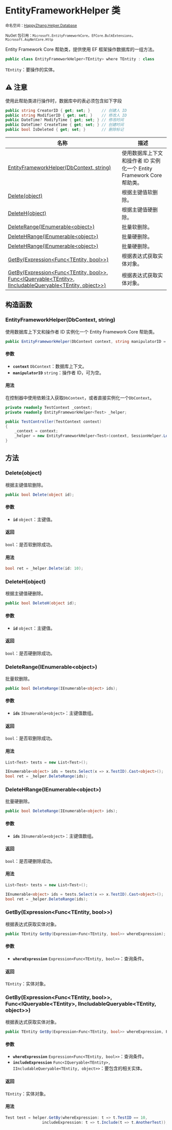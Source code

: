 # EntityFrameworkHelper 类

<small>命名空间：[HappyZhang.Helper.Database](./)</small>

<small>NuGet 包引用：`Microsoft.EntityFrameworkCore`，`EFCore.BulkExtensions`，`Microsoft.AspNetCore.Http`</small>

Entity Framework Core 帮助类，提供使用 EF 框架操作数据库的一组方法。

```C#
public class EntityFrameworkHelper<TEntity> where TEntity : class
```

`TEntity`：要操作的实体。

## ⚠ 注意
使用此帮助类进行操作时，数据库中的表必须包含如下字段

```C#
public string CreatorID { get; set; }     // 创建人 ID
public string ModifierID { get; set; }    // 修改人 ID
public DateTime? ModifyTime { get; set; } // 修改时间
public DateTime? CreateTime { get; set; } // 创建时间
public bool IsDeleted { get; set; }       // 删除标记
```

| 名称 | 描述 |
| - | - |
| [EntityFrameworkHelper(DbContext, string)](#entityframeworkhelperdbcontext-string) | 使用数据库上下文和操作者 ID 实例化一个 Entity Framework Core 帮助类。 |
| [Delete(object)](#deleteobject) | 根据主键值软删除。 |
| [DeleteH(object)](#deletehobject) | 根据主键值硬删除。 |
| [DeleteRange(IEnumerable&lt;object&gt;)](#deleterangeienumerableobject) | 批量软删除。 |
| [DeleteHRange(IEnumerable&lt;object&gt;)](#deletehrangeienumerableobject) | 批量硬删除。 |
| [DeleteHRange(IEnumerable&lt;object&gt;)](#deletehrangeienumerableobject) | 批量硬删除。 |
| [GetBy(Expression&lt;Func&lt;TEntity, bool&gt;&gt;)](#getbyexpressionfunctentity-bool) | 根据表达式获取实体对象。 |
| [GetBy(Expression<Func&lt;TEntity, bool&gt;&gt;, Func&lt;IQueryable&lt;TEntity&gt;, IIncludableQueryable&lt;TEntity, object&gt;&gt;)](#getbyexpressionfunctentity-bool-funciqueryabletentity-iincludablequeryabletentity-object) | 根据表达式获取实体对象。 |

## 构造函数

### EntityFrameworkHelper(DbContext, string)

使用数据库上下文和操作者 ID 实例化一个 Entity Framework Core 帮助类。

```C#
public EntityFrameworkHelper(DbContext context, string manipulatorID = null)
```

#### 参数

* **`context`** `DbContext`：数据库上下文。
* **`manipulatorID`** `string`：操作者 ID，可为空。

#### 用法

在控制器中使用依赖注入获取`DbContext`，或者直接实例化一个`DbContext`。

```C#
private readonly TestContext _context;
private readonly EntityFrameworkHelper<Test> _helper;

public TestController(TestContext context)
{
    _context = context;
    _helper = new EntityFrameworkHelper<Test>(context, SessionHelper.LoginerID);
}
```

## 方法

### Delete(object)

根据主键值软删除。

```C#
public bool Delete(object id);
```

#### 参数

* **`id`** `object`：主键值。

#### 返回

`bool`：是否软删除成功。

#### 用法

```C#
bool ret = _helper.Delete(id: 10);
```

### DeleteH(object)

根据主键值硬删除。

```C#
public bool DeleteH(object id);
```

#### 参数

* **`id`** `object`：主键值。

#### 返回

`bool`：是否硬删除成功。

### DeleteRange(IEnumerable&lt;object&gt;)

批量软删除。

```C#
public bool DeleteRange(IEnumerable<object> ids);
```

#### 参数

* **`ids`** `IEnumerable<object>`：主键值数组。
  
#### 返回

`bool`：是否软删除成功。

#### 用法

```C#
List<Test> tests = new List<Test>();

IEnumerable<object> ids = tests.Select(x => x.TestID).Cast<object>();
bool ret = _helper.DeleteRange(ids);
```

### DeleteHRange(IEnumerable&lt;object&gt;)

批量硬删除。

```C#
public bool DeleteRange(IEnumerable<object> ids);
```

#### 参数

* **`ids`** `IEnumerable<object>`：主键值数组。

#### 返回

`bool`：是否硬删除成功。

#### 用法

```C#
List<Test> tests = new List<Test>();

IEnumerable<object> ids = tests.Select(x => x.TestID).Cast<object>();
bool ret = _helper.DeleteRange(ids);
```

### GetBy(Expression&lt;Func&lt;TEntity, bool&gt;&gt;)

根据表达式获取实体对象。

```C#
public TEntity GetBy(Expression<Func<TEntity, bool>> whereExpression);
```

#### 参数

* **`whereExpression`** `Expression<Func<TEntity, bool>>`：查询条件。

#### 返回

`TEntity`：实体对象。

### GetBy(Expression<Func&lt;TEntity, bool&gt;&gt;, Func&lt;IQueryable&lt;TEntity&gt;, IIncludableQueryable&lt;TEntity, object&gt;&gt;)

根据表达式获取实体对象。

```C#
public TEntity GetBy(Expression<Func<TEntity, bool>> whereExpression, Func<IQueryable<TEntity>, IIncludableQueryable<TEntity, object>> includeExpression);
```

#### 参数

* **`whereExpression`** `Expression<Func<TEntity, bool>>`：查询条件。
* **`includeExpression`** `Func<IQueryable<TEntity>, IIncludableQueryable<TEntity, object>>`：要包含的相关实体。

#### 返回

`TEntity`：实体对象。

#### 用法

```C#
Test test = helper.GetBy(whereExpression: t => t.TestID == 10, 
                includeExpression: t => t.Include(t => t.AnotherTest));
```
